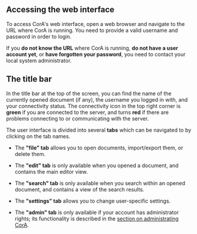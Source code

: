 ## Accessing the web interface

To access CorA's web interface, open a web browser and navigate to the URL where
CorA is running.  You need to provide a valid username and password in order to login.

If you **do not know the URL** where CorA is running, **do not have a user
account yet**, or **have forgotten your password**, you need to contact your
local system administrator.

## The title bar

In the title bar at the top of the screen, you can find the name of the
currently opened document (if any), the username you logged in with, and your
connectivity status.  The connectivity icon in the top right corner is **green**
if you are connected to the server, and turns **red** if there are problems
connecting to or communicating with the server.

The user interface is divided into several **tabs** which can be navigated to by
clicking on the tab names.

+ The **"file" tab** allows you to open documents, import/export them, or delete
  them.

+ The **"edit" tab** is only available when you opened a document, and contains
  the main editor view.

+ The **"search" tab** is only available when you search within an opened
  document, and contains a view of the search results.

+ The **"settings" tab** allows you to change user-specific settings.

+ The **"admin" tab** is only available if your account has administrator
  rights; its functionality is described in the
  [section on administrating CorA](admin-users.md).
